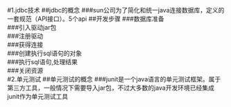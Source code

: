 

#1.jdbc技术
##jdbc的概念
###sun公司为了简化和统一java连接数据库，定义的一套规范（API接口）。5个api
##开发步骤
###数据库准备<br>
###引入驱动jar包<br>
###注册驱动<br>
###获得连接<br>
###创建执行sql语句的对象<br>
###执行sql语句,处理结果<br>
###关闭资源<br>
#2.单元测试
##单元测试的概念
###junit是一个java语言的单元测试框架。属于第三方工具，一般情况下需要导入jar包，不过大多数的java开发环境已经集成junit作为单元测试工具

